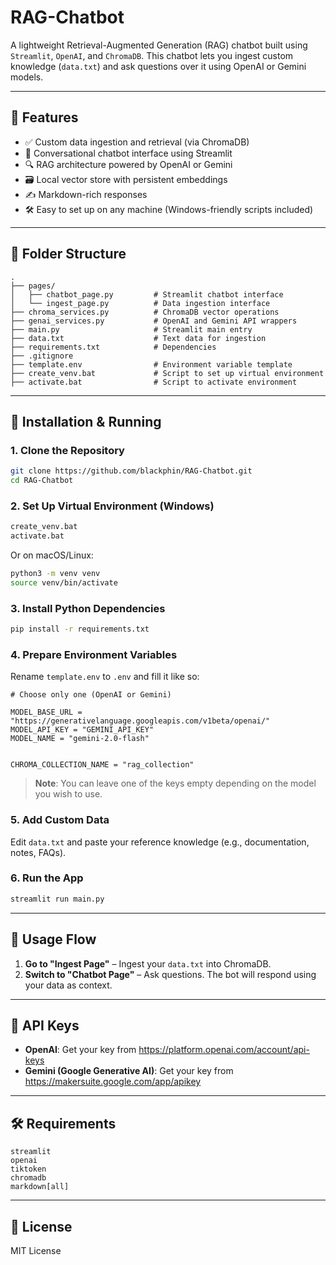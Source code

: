 # RAG-Chatbot

A lightweight Retrieval-Augmented Generation (RAG) chatbot built using `Streamlit`, `OpenAI`, and `ChromaDB`. This chatbot lets you ingest custom knowledge (`data.txt`) and ask questions over it using OpenAI or Gemini models.

---

## 🧩 Features

- ✅ Custom data ingestion and retrieval (via ChromaDB)
- 💬 Conversational chatbot interface using Streamlit
- 🔍 RAG architecture powered by OpenAI or Gemini
- 🗃️ Local vector store with persistent embeddings
- ✍️ Markdown-rich responses
- 🛠️ Easy to set up on any machine (Windows-friendly scripts included)

---

## 📁 Folder Structure

```
.
├── pages/
│   ├── chatbot_page.py         # Streamlit chatbot interface
│   └── ingest_page.py          # Data ingestion interface
├── chroma_services.py          # ChromaDB vector operations
├── genai_services.py           # OpenAI and Gemini API wrappers
├── main.py                     # Streamlit main entry
├── data.txt                    # Text data for ingestion
├── requirements.txt            # Dependencies
├── .gitignore
├── template.env                # Environment variable template
├── create_venv.bat             # Script to set up virtual environment
├── activate.bat                # Script to activate environment
```

---

## 🚀 Installation & Running

### 1. Clone the Repository

```bash
git clone https://github.com/blackphin/RAG-Chatbot.git
cd RAG-Chatbot
```

### 2. Set Up Virtual Environment (Windows)

```bash
create_venv.bat
activate.bat
```

Or on macOS/Linux:

```bash
python3 -m venv venv
source venv/bin/activate
```

### 3. Install Python Dependencies

```bash
pip install -r requirements.txt
```

### 4. Prepare Environment Variables

Rename `template.env` to `.env` and fill it like so:

```env
# Choose only one (OpenAI or Gemini)

MODEL_BASE_URL = "https://generativelanguage.googleapis.com/v1beta/openai/"
MODEL_API_KEY = "GEMINI_API_KEY"
MODEL_NAME = "gemini-2.0-flash"


CHROMA_COLLECTION_NAME = "rag_collection"
```

> **Note**: You can leave one of the keys empty depending on the model you wish to use.

### 5. Add Custom Data

Edit `data.txt` and paste your reference knowledge (e.g., documentation, notes, FAQs).

### 6. Run the App

```bash
streamlit run main.py
```

---

## 📄 Usage Flow

1. **Go to "Ingest Page"** – Ingest your `data.txt` into ChromaDB.
2. **Switch to "Chatbot Page"** – Ask questions. The bot will respond using your data as context.

---

## 🔐 API Keys

- **OpenAI**: Get your key from https://platform.openai.com/account/api-keys  
- **Gemini (Google Generative AI)**: Get your key from https://makersuite.google.com/app/apikey

---

## 🛠 Requirements

```
streamlit
openai
tiktoken
chromadb
markdown[all]
```

---

## 📃 License

MIT License
